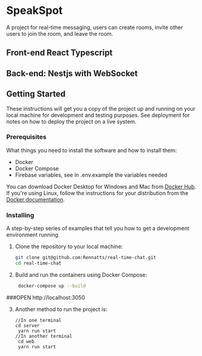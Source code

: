 # SpeakSpot

A project for real-time messaging, users can create rooms, invite other users to join the room, and leave the room.

## Front-end React Typescript
## Back-end: Nestjs with WebSocket

## Getting Started

These instructions will get you a copy of the project up and running on your local machine for development and testing purposes. See deployment for notes on how to deploy the project on a live system.

### Prerequisites

What things you need to install the software and how to install them:

- Docker
- Docker Compose
- Firebase variables, see in .env.example the variables needed

You can download Docker Desktop for Windows and Mac from [Docker Hub](https://hub.docker.com/?overlay=onboarding). If you're using Linux, follow the instructions for your distribution from the [Docker documentation](https://docs.docker.com/engine/install/).


### Installing

A step-by-step series of examples that tell you how to get a development environment running.

1. Clone the repository to your local machine:

   ```bash
   git clone git@github.com:Rennatts/real-time-chat.git
   cd real-time-chat

2. Build and run the containers using Docker Compose:
   ```bash
    docker-compose up --build


###OPEN http://localhost:3050

3. Another method to run the project is:
   ```
   //In one terminal
   cd server
    yarn run start
   //In another terminal
    cd web
    yarn run start
